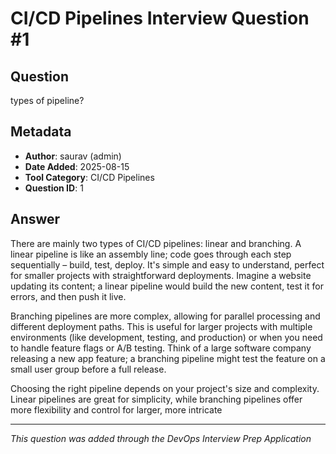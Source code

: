# CI/CD Pipelines Interview Question #1

## Question
types of pipeline?

## Metadata
- **Author**: saurav (admin)
- **Date Added**: 2025-08-15
- **Tool Category**: CI/CD Pipelines
- **Question ID**: 1

## Answer
There are mainly two types of CI/CD pipelines: linear and branching.  A linear pipeline is like an assembly line; code goes through each step sequentially – build, test, deploy.  It's simple and easy to understand, perfect for smaller projects with straightforward deployments.  Imagine a website updating its content; a linear pipeline would build the new content, test it for errors, and then push it live.



Branching pipelines are more complex, allowing for parallel processing and different deployment paths.  This is useful for larger projects with multiple environments (like development, testing, and production) or when you need to handle feature flags or A/B testing.  Think of a large software company releasing a new app feature; a branching pipeline might test the feature on a small user group before a full release.



Choosing the right pipeline depends on your project's size and complexity.  Linear pipelines are great for simplicity, while branching pipelines offer more flexibility and control for larger, more intricate

---
*This question was added through the DevOps Interview Prep Application*
